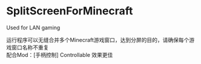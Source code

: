 # SplitScreenForMinecraft
Used for LAN gaming

运行程序可以无缝合并多个Minecraft游戏窗口，达到分屏的目的，请确保每个游戏窗口名称不重复  
配合Mod：[手柄控制] Controllable 效果更佳
